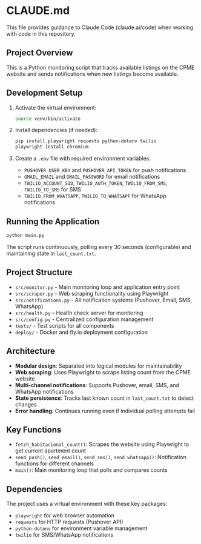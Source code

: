 # CLAUDE.md

This file provides guidance to Claude Code (claude.ai/code) when working with code in this repository.

## Project Overview

This is a Python monitoring script that tracks available listings on the CPME website and sends notifications when new listings become available.

## Development Setup

1. Activate the virtual environment:
   ```bash
   source venv/bin/activate
   ```

2. Install dependencies (if needed):
   ```bash
   pip install playwright requests python-dotenv twilio
   playwright install chromium
   ```

3. Create a `.env` file with required environment variables:
   - `PUSHOVER_USER_KEY` and `PUSHOVER_API_TOKEN` for push notifications
   - `GMAIL_EMAIL` and `GMAIL_PASSWORD` for email notifications
   - `TWILIO_ACCOUNT_SID`, `TWILIO_AUTH_TOKEN`, `TWILIO_FROM_SMS`, `TWILIO_TO_SMS` for SMS
   - `TWILIO_FROM_WHATSAPP`, `TWILIO_TO_WHATSAPP` for WhatsApp notifications

## Running the Application

```bash
python main.py
```

The script runs continuously, polling every 30 seconds (configurable) and maintaining state in `last_count.txt`.

## Project Structure

- `src/monitor.py` - Main monitoring loop and application entry point
- `src/scraper.py` - Web scraping functionality using Playwright
- `src/notifications.py` - All notification systems (Pushover, Email, SMS, WhatsApp)
- `src/health.py` - Health check server for monitoring
- `src/config.py` - Centralized configuration management
- `tests/` - Test scripts for all components
- `deploy/` - Docker and fly.io deployment configuration

## Architecture

- **Modular design**: Separated into logical modules for maintainability
- **Web scraping**: Uses Playwright to scrape listing count from the CPME website
- **Multi-channel notifications**: Supports Pushover, email, SMS, and WhatsApp notifications
- **State persistence**: Tracks last known count in `last_count.txt` to detect changes
- **Error handling**: Continues running even if individual polling attempts fail

## Key Functions

- `fetch_habitacional_count()`: Scrapes the website using Playwright to get current apartment count
- `send_push()`, `send_email()`, `send_sms()`, `send_whatsapp()`: Notification functions for different channels
- `main()`: Main monitoring loop that polls and compares counts

## Dependencies

The project uses a virtual environment with these key packages:
- `playwright` for web browser automation
- `requests` for HTTP requests (Pushover API)
- `python-dotenv` for environment variable management
- `twilio` for SMS/WhatsApp notifications